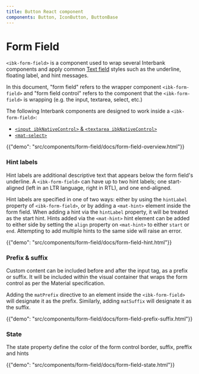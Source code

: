 ```yaml
---
title: Button React component
components: Button, IconButton, ButtonBase
---
```


# Form Field

`<ibk-form-field>` is a component used to wrap several Interbank components and apply common
[Text field](https://material.io/guidelines/components/text-fields.html) styles such as the
underline, floating label, and hint messages.

In this document, "form field" refers to the wrapper component `<ibk-form-field>` and
"form field control" refers to the component that the `<ibk-form-field>` is wrapping
(e.g. the input, textarea, select, etc.)

The following Interbank components are designed to work inside a `<ibk-form-field>`:

- [`<input ibkNativeControl>` &amp; `<textarea ibkNativeControl>`](https://material.angular.io/components/input/overview)
- [`<mat-select>`](https://material.angular.io/components/select/overview)

{{"demo": "src/components/form-field/docs/form-field-overview.html"}}

### Hint labels

Hint labels are additional descriptive text that appears below the form field's underline. A
`<ibk-form-field>` can have up to two hint labels; one start-aligned (left in an LTR language, right
in RTL), and one end-aligned.

Hint labels are specified in one of two ways: either by using the `hintLabel` property of
`<ibk-form-field>`, or by adding a `<mat-hint>` element inside the form field. When adding a hint
via the `hintLabel` property, it will be treated as the start hint. Hints added via the
`<mat-hint>` hint element can be added to either side by setting the `align` property on
`<mat-hint>` to either `start` or `end`. Attempting to add multiple hints to the same side will
raise an error.

{{"demo": "src/components/form-field/docs/form-field-hint.html"}}

### Prefix & suffix

Custom content can be included before and after the input tag, as a prefix or suffix. It will be
included within the visual container that wraps the form control as per the Material specification.

Adding the `matPrefix` directive to an element inside the `<ibk-form-field>` will designate it as
the prefix. Similarly, adding `matSuffix` will designate it as the suffix.

{{"demo": "src/components/form-field/docs/form-field-prefix-suffix.html"}}

### State

The state property define the color of the form control border, suffix, preffix and hints

{{"demo": "src/components/form-field/docs/form-field-state.html"}}